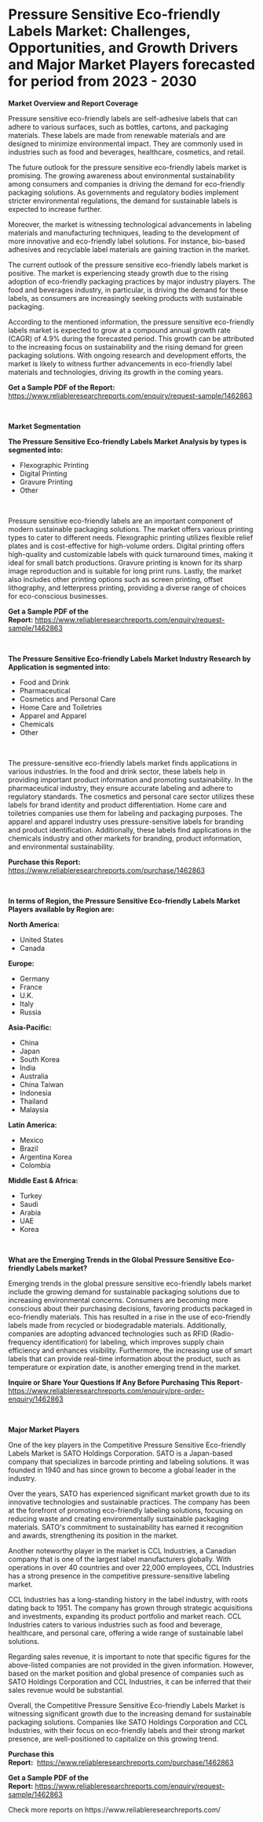 <p><h1>Pressure Sensitive Eco-friendly Labels Market: Challenges, Opportunities, and Growth Drivers and Major Market Players forecasted for period from 2023 - 2030</h1></p><p><strong>Market Overview and Report Coverage</strong></p>
<p><p>Pressure sensitive eco-friendly labels are self-adhesive labels that can adhere to various surfaces, such as bottles, cartons, and packaging materials. These labels are made from renewable materials and are designed to minimize environmental impact. They are commonly used in industries such as food and beverages, healthcare, cosmetics, and retail.</p><p>The future outlook for the pressure sensitive eco-friendly labels market is promising. The growing awareness about environmental sustainability among consumers and companies is driving the demand for eco-friendly packaging solutions. As governments and regulatory bodies implement stricter environmental regulations, the demand for sustainable labels is expected to increase further.</p><p>Moreover, the market is witnessing technological advancements in labeling materials and manufacturing techniques, leading to the development of more innovative and eco-friendly label solutions. For instance, bio-based adhesives and recyclable label materials are gaining traction in the market.</p><p>The current outlook of the pressure sensitive eco-friendly labels market is positive. The market is experiencing steady growth due to the rising adoption of eco-friendly packaging practices by major industry players. The food and beverages industry, in particular, is driving the demand for these labels, as consumers are increasingly seeking products with sustainable packaging.</p><p>According to the mentioned information, the pressure sensitive eco-friendly labels market is expected to grow at a compound annual growth rate (CAGR) of 4.9% during the forecasted period. This growth can be attributed to the increasing focus on sustainability and the rising demand for green packaging solutions. With ongoing research and development efforts, the market is likely to witness further advancements in eco-friendly label materials and technologies, driving its growth in the coming years.</p></p>
<p><strong>Get a Sample PDF of the Report:</strong> <a href="https://www.reliableresearchreports.com/enquiry/request-sample/1462863">https://www.reliableresearchreports.com/enquiry/request-sample/1462863</a></p>
<p>&nbsp;</p>
<p><strong>Market Segmentation</strong></p>
<p><strong>The Pressure Sensitive Eco-friendly Labels Market Analysis by types is segmented into:</strong></p>
<p><ul><li>Flexographic Printing</li><li>Digital Printing</li><li>Gravure Printing</li><li>Other</li></ul></p>
<p>&nbsp;</p>
<p><p>Pressure sensitive eco-friendly labels are an important component of modern sustainable packaging solutions. The market offers various printing types to cater to different needs. Flexographic printing utilizes flexible relief plates and is cost-effective for high-volume orders. Digital printing offers high-quality and customizable labels with quick turnaround times, making it ideal for small batch productions. Gravure printing is known for its sharp image reproduction and is suitable for long print runs. Lastly, the market also includes other printing options such as screen printing, offset lithography, and letterpress printing, providing a diverse range of choices for eco-conscious businesses.</p></p>
<p><strong>Get a Sample PDF of the Report:</strong>&nbsp;<a href="https://www.reliableresearchreports.com/enquiry/request-sample/1462863">https://www.reliableresearchreports.com/enquiry/request-sample/1462863</a></p>
<p>&nbsp;</p>
<p><strong>The Pressure Sensitive Eco-friendly Labels Market Industry Research by Application is segmented into:</strong></p>
<p><ul><li>Food and Drink</li><li>Pharmaceutical</li><li>Cosmetics and Personal Care</li><li>Home Care and Toiletries</li><li>Apparel and Apparel</li><li>Chemicals</li><li>Other</li></ul></p>
<p>&nbsp;</p>
<p><p>The pressure-sensitive eco-friendly labels market finds applications in various industries. In the food and drink sector, these labels help in providing important product information and promoting sustainability. In the pharmaceutical industry, they ensure accurate labeling and adhere to regulatory standards. The cosmetics and personal care sector utilizes these labels for brand identity and product differentiation. Home care and toiletries companies use them for labeling and packaging purposes. The apparel and apparel industry uses pressure-sensitive labels for branding and product identification. Additionally, these labels find applications in the chemicals industry and other markets for branding, product information, and environmental sustainability.</p></p>
<p><strong>Purchase this Report:</strong>&nbsp; <a href="https://www.reliableresearchreports.com/purchase/1462863">https://www.reliableresearchreports.com/purchase/1462863</a></p>
<p>&nbsp;</p>
<p><strong>In terms of Region, the Pressure Sensitive Eco-friendly Labels Market Players available by Region are:</strong></p>
<p>
    <p> <strong> North America: </strong>
        <ul>
            <li>United States</li>
            <li>Canada</li>
        </ul>
        </p> 
    <p> <strong> Europe: </strong>
        <ul>
            <li>Germany</li>
            <li>France</li>
            <li>U.K.</li>
            <li>Italy</li>
            <li>Russia</li>
        </ul>
        </p> 
    <p> <strong> Asia-Pacific: </strong>
        <ul>
            <li>China</li>
            <li>Japan</li>
            <li>South Korea</li>
            <li>India</li>
            <li>Australia</li>
            <li>China Taiwan</li>
            <li>Indonesia</li>
            <li>Thailand</li>
            <li>Malaysia</li>
        </ul>
        </p> 
    <p> <strong> Latin America: </strong>
        <ul>
            <li>Mexico</li>
            <li>Brazil</li>
            <li>Argentina Korea</li>
            <li>Colombia</li>
        </ul>
        </p> 
    <p> <strong> Middle East & Africa: </strong>
        <ul>
            <li>Turkey</li>
            <li>Saudi</li>
            <li>Arabia</li>
            <li>UAE</li>
            <li>Korea</li>
        </ul>
    </p>
    </p>
<p>&nbsp;</p>
<p><strong>What are the Emerging Trends in the Global Pressure Sensitive Eco-friendly Labels market?</strong></p>
<p><p>Emerging trends in the global pressure sensitive eco-friendly labels market include the growing demand for sustainable packaging solutions due to increasing environmental concerns. Consumers are becoming more conscious about their purchasing decisions, favoring products packaged in eco-friendly materials. This has resulted in a rise in the use of eco-friendly labels made from recycled or biodegradable materials. Additionally, companies are adopting advanced technologies such as RFID (Radio-frequency identification) for labeling, which improves supply chain efficiency and enhances visibility. Furthermore, the increasing use of smart labels that can provide real-time information about the product, such as temperature or expiration date, is another emerging trend in the market.</p></p>
<p><strong>Inquire or Share Your Questions If Any Before Purchasing This Report</strong>- <a href="https://www.reliableresearchreports.com/enquiry/pre-order-enquiry/1462863">https://www.reliableresearchreports.com/enquiry/pre-order-enquiry/1462863</a></p>
<p>&nbsp;</p>
<p><strong>Major Market Players</strong></p>
<p><p>One of the key players in the Competitive Pressure Sensitive Eco-friendly Labels Market is SATO Holdings Corporation. SATO is a Japan-based company that specializes in barcode printing and labeling solutions. It was founded in 1940 and has since grown to become a global leader in the industry.</p><p>Over the years, SATO has experienced significant market growth due to its innovative technologies and sustainable practices. The company has been at the forefront of promoting eco-friendly labeling solutions, focusing on reducing waste and creating environmentally sustainable packaging materials. SATO's commitment to sustainability has earned it recognition and awards, strengthening its position in the market.</p><p>Another noteworthy player in the market is CCL Industries, a Canadian company that is one of the largest label manufacturers globally. With operations in over 40 countries and over 22,000 employees, CCL Industries has a strong presence in the competitive pressure-sensitive labeling market.</p><p>CCL Industries has a long-standing history in the label industry, with roots dating back to 1951. The company has grown through strategic acquisitions and investments, expanding its product portfolio and market reach. CCL Industries caters to various industries such as food and beverage, healthcare, and personal care, offering a wide range of sustainable label solutions.</p><p>Regarding sales revenue, it is important to note that specific figures for the above-listed companies are not provided in the given information. However, based on the market position and global presence of companies such as SATO Holdings Corporation and CCL Industries, it can be inferred that their sales revenue would be substantial.</p><p>Overall, the Competitive Pressure Sensitive Eco-friendly Labels Market is witnessing significant growth due to the increasing demand for sustainable packaging solutions. Companies like SATO Holdings Corporation and CCL Industries, with their focus on eco-friendly labels and their strong market presence, are well-positioned to capitalize on this growing trend.</p></p>
<p><strong>Purchase this Report:</strong>&nbsp;&nbsp;<a href="https://www.reliableresearchreports.com/purchase/1462863">https://www.reliableresearchreports.com/purchase/1462863</a></p>
<p></p>
<p><strong>Get a Sample PDF of the Report:</strong>&nbsp;<a href="https://www.reliableresearchreports.com/enquiry/request-sample/1462863">https://www.reliableresearchreports.com/enquiry/request-sample/1462863</a></p>
<p>Check more reports on https://www.reliableresearchreports.com/</p>